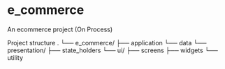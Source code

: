# e_commerce

An ecommerce project (On Process)

Project structure
. └── e_commerce/
       ├── application
       └── data 
       └── presentation/ 
              ├── state_holders 
              └── ui/ 
                   ├── screens 
                   ├── widgets 
                   └── utility
